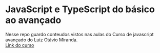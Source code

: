 # JavaScript e TypeScript do básico ao avançado

Nesse repo guardo conteudos vistos nas aulas do Curso de javascript avançado do Luiz Otávio Miranda. </br>
[Link do curso](https://www.udemy.com/course/curso-de-javascript-moderno-do-basico-ao-avancado/)
